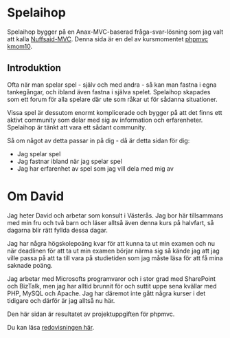 Spelaihop
===========

Spelaihop bygger på en Anax-MVC-baserad fråga-svar-lösning som jag valt
att kalla [Nuffsaid-MVC](https://github.com/dlid/nuffsaid-mvc). Denna sida
är en del av kursmomentet [phpmvc kmom10](http://dbwebb.se/phpmvc/kmom10).

## Introduktion

Ofta när man spelar spel - själv och med andra - så kan man fastna i egna
tankegångar, och ibland även fastna i själva spelet. Spelaihop skapades
som ett forum för alla spelare där ute som råkar ut för sådanna situationer.

Vissa spel är dessutom enormt komplicerade och bygger på att det finns ett
aktivt community som delar med sig av information och erfarenheter. Spelaihop
är tänkt att vara ett sådant community.

Så om något av detta passar in på dig - då är detta sidan för dig:

* Jag spelar spel
* Jag fastnar ibland när jag spelar spel
* Jag har erfarenhet av spel som jag vill dela med mig av

Om David
===========

Jag heter David och arbetar som konsult i Västerås. Jag bor här tillsammans med min fru och två barn och läser alltså även denna kurs på halvfart, så dagarna blir rätt fyllda dessa dagar.

Jag har några högskolepoäng kvar för att kunna ta ut min examen och nu när deadlinen för att ta ut min examen börjar närma sig så kände jag att jag ville passa på att ta till vara på studietiden som jag måste läsa för att få mina saknade poäng.

Jag arbetar med Microsofts programvaror och i stor grad med SharePoint och BizTalk, men jag har alltid brunnit för och suttit uppe sena kvällar med PHP, MySQL och Apache. Jag har däremot inte gått några kurser i det tidigare och därför är jag alltså nu här.

Den här sidan är resultatet av projektuppgiften för phpmvc.

Du kan läsa [redovisningen här](about/report).


